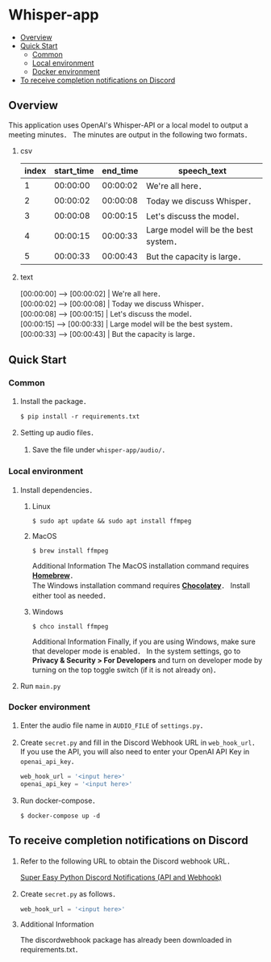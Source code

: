 # Whisper-app

- [Overview](#overview)
- [Quick Start](#quick-start)
  - [Common](#common)
  - [Local environment](#local-environment)
  - [Docker environment](#docker-environment)
- [To receive completion notifications on Discord](#to-receive-completion-notifications-on-discord)


## Overview

This application uses OpenAI's Whisper-API or a local model to output a meeting minutes．
The minutes are output in the following two formats．

1. csv

    | index | start_time | end_time | speech_text |
    | --- | --- | --- | --- |
    | 1 | 00:00:00 | 00:00:02 | We're all here． |
    | 2 | 00:00:02 | 00:00:08 | Today we discuss Whisper． |
    | 3 | 00:00:08 | 00:00:15 | Let's discuss the model． |
    | 4 | 00:00:15 | 00:00:33 | Large model will be the best system． |
    | 5 | 00:00:33 | 00:00:43 | But the capacity is large． |

2. text

    \[00:00:00] --> \[00:00:02] &#124; We're all here．  
    \[00:00:02] --> \[00:00:08] &#124; Today we discuss Whisper．  
    \[00:00:08] --> \[00:00:15] &#124; Let's discuss the model．  
    \[00:00:15] --> \[00:00:33] &#124; Large model will be the best system．  
    \[00:00:33] --> \[00:00:43] &#124; But the capacity is large．  

<div class="page"/>

## Quick Start

### Common

1. Install the package．

    `$ pip install -r requirements.txt`

2. Setting up audio files．

    1. Save the file under `whisper-app/audio/`．

### Local environment

1. Install dependencies．

    1. Linux

        `$ sudo apt update && sudo apt install ffmpeg`

    2. MacOS

        `$ brew install ffmpeg`

        Additional Information
        The MacOS installation command requires **[Homebrew](https://brew.sh/?ref=assemblyai.com)**．  
        The Windows installation command requires **[Chocolatey](https://chocolatey.org/install?ref=assemblyai.com)**．
        Install either tool as needed．

    3. Windows

        `$ chco install ffmpeg`

        Additional Information
        Finally, if you are using Windows, make sure that developer mode is enabled．
        In the system settings, go to **Privacy & Security > For Developers** and turn on developer mode by turning on the top toggle switch (if it is not already on)．

2. Run `main.py`

### Docker environment

1. Enter the audio file name in `AUDIO_FILE` of `settings.py`．

2. Create `secret.py` and fill in the Discord Webhook URL in `web_hook_url`．  
    If you use the API, you will also need to enter your OpenAI API Key in `openai_api_key`．

    ```python
    web_hook_url = '<input here>'
    openai_api_key = '<input here>'
    ```

3. Run docker-compose．

    `$ docker-compose up -d`

## To receive completion notifications on Discord

1. Refer to the following URL to obtain the Discord webhook URL．

    [Super Easy Python Discord Notifications (API and Webhook)](https://10mohi6.medium.com/super-easy-python-discord-notifications-api-and-webhook-9c2d85ffced9)

2. Create `secret.py` as follows．

    ```python
    web_hook_url = '<input here>'
    ```

3. Additional Information

    The discordwebhook package has already been downloaded in requirements.txt．
